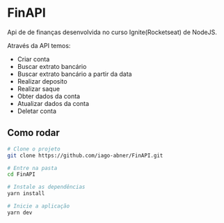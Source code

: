 # FinAPI

Api de de finanças desenvolvida no curso Ignite(Rocketseat) de NodeJS.

Através da API temos:
- Criar conta
- Buscar extrato bancário
- Buscar extrato bancário a partir da data
- Realizar deposito
- Realizar saque
- Obter dados da conta
- Atualizar dados da conta
- Deletar conta

## Como rodar

```bash
# Clone o projeto
git clone https://github.com/iago-abner/FinAPI.git

# Entre na pasta
cd FinAPI

# Instale as dependências
yarn install

# Inicie a aplicação
yarn dev

```
